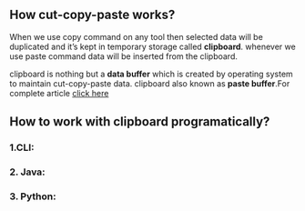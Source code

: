 ## How cut-copy-paste works?
When we use copy command on any tool then selected data will be duplicated and it’s kept in temporary storage called **clipboard**. whenever we use paste command data will be inserted from the clipboard.

clipboard is nothing but a **data buffer** which is created by operating system to maintain cut-copy-paste data. clipboard also known as **paste buffer**.For complete article [click here](http://distinctgeeks.com/wc/how-cut-copy-paste-works/)

## How to work with clipboard programatically?

### 1.CLI:

### 2. Java:

### 3. Python: 